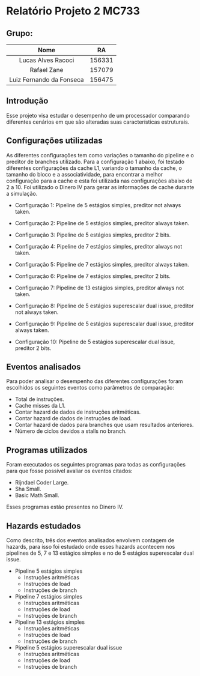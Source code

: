 # Relatório Projeto 2 MC733
## Grupo:

|           Nome           |   RA   |
|:------------------------:|:------:|
|    Lucas Alves Racoci    | 156331 |
|        Rafael Zane       | 157079 |
| Luiz Fernando da Fonseca | 156475 |

## Introdução
Esse projeto visa estudar o desempenho de um processador comparando diferentes cenários em que são alteradas suas características estruturais.

## Configurações utilizadas

As diferentes configurações tem como variações o tamanho do pipeline e o preditor de branches utilizado. Para a configuração 1 abaixo, foi testado diferentes configurações da cache L1, variando o tamanho da cache, o tamanho do bloco e a associatividade, para encontrar a melhor configuração para a cache e esta  foi utilizada nas configurações abaixo de 2 a 10. Foi utilizado o Dinero IV para gerar as informações de cache durante a simulação.

- Configuração 1: Pipeline de 5 estágios simples, preditor not always taken.

- Configuração 2: Pipeline de 5 estágios simples, preditor always taken.

- Configuração 3: Pipeline de 5 estágios simples, preditor 2 bits.

- Configuração 4: Pipeline de 7 estágios simples, preditor always not taken.

- Configuração 5: Pipeline de 7 estágios simples, preditor always taken.

- Configuração 6: Pipeline de 7 estágios simples, preditor 2 bits.

- Configuração 7: Pipeline de 13 estágios simples, preditor always not taken.

- Configuração 8: Pipeline de 5 estágios superescalar dual issue, preditor not always taken.

- Configuração 9: Pipeline de 5 estágios superescalar dual issue, preditor always taken.

- Configuração 10: Pipeline de 5 estágios superescalar dual issue, preditor 2 bits.

## Eventos analisados
Para poder analisar o desempenho das diferentes configurações foram  escolhidos os seguintes eventos como parâmetros de comparação:

- Total de instruções.
- Cache misses da L1.
- Contar hazard de dados de instruções aritméticas.
- Contar hazard de dados de instruções de load.
- Contar hazard de dados para branches que usam resultados anteriores.
- Número de ciclos devidos a stalls no branch.

## Programas utilizados
Foram executados os seguintes programas para todas as configurações para que fosse possível avaliar os eventos citados:

- Rijndael Coder Large.
- Sha Small.
- Basic Math Small.

Esses programas estão presentes no Dinero IV.

## Hazards estudados
Como descrito, três dos eventos analisados envolvem contagem de hazards, para isso foi estudado onde esses hazards acontecem nos pipelines de 5, 7 e 13 estágios simples e no de 5 estágios superescalar dual issue.

- Pipeline 5 estágios simples
	- Instruções aritméticas
	- Instruções de load
	- Instruções de branch
- Pipeline 7 estágios simples
	- Instruções aritméticas
	- Instruções de load
	- Instruções de branch
- Pipeline 13 estágios simples
	- Instruções aritméticas
	- Instruções de load
	- Instruções de branch
- Pipeline 5 estágios superescalar dual issue
	- Instruções aritméticas
	- Instruções de load
	- Instruções de branch